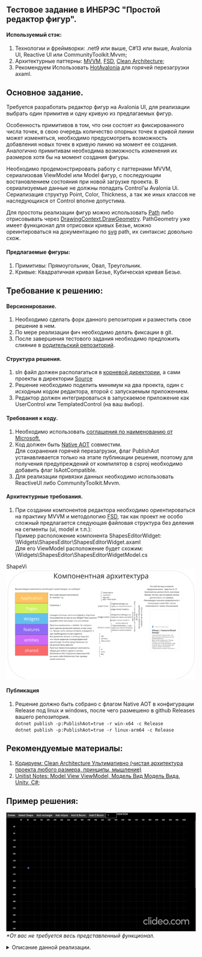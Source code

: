 Тестовое задание в ИНБРЭС "Простой редактор фигур".
----------------------------
#### Используемый стэк:
1. Технологии и фреймворки: .net9 или выше, C#13 или выше, Avalonia UI, Reactive UI или CommunityToolkit.Mvvm;
2. Архитектурные паттерны: [MVVM](https://www.youtube.com/watch?v=T2zovvglVZw), [FSD](https://feature-sliced.github.io/documentation/ru/docs/get-started/overview), [Clean Architecture](https://www.youtube.com/watch?v=WlCDcr8JYFU);
3. Рекомендуем Использовать [HotAvalonia](https://github.com/Kira-NT/HotAvalonia) для горячей перезагрузки axaml.

## Основное задание.
Требуется разработать редактор фигур на Avalonia UI, для реализации выбрать один примитив и одну кривую из предлагаемых фигур.

Особенность примитивов в том, что они состоят из фиксированного числа точек, в свою очередь количество опорных точек в кривой линии может изменяться, необходимо предусмотреть возможность добавления новых точек в кривую линию на момент ее создания. Аналогично примитивам необходима возможность изменения их размеров хотя бы на момент создания фигуры.

Необходимо продемонстрировать работу с паттернами MVVM, сериализовав ViewModel или Model фигур, с последующим востановлением состояния при новой загрузке проекта. В сериализуемые данные не должны попадать Control'ы Avalonia Ui. Сериализация структур Point, Color, Thickness, а так же иных классов не наследующихся от Сontrol вполне допустима. 

Для простоты реализации фигур можно использовать [Path](https://docs.avaloniaui.net/ru/docs/guides/graphics-and-animation/graphics-and-animations) либо отрисовывать через [DrawingContext.DrawGeometry](https://reference.avaloniaui.net/api/Avalonia.Media/DrawingContext/E76A87CD). PathGeometry уже имеет функционал для отрисовки кривых Безье, можно ореинтироваться на документацию по [svg](https://developer.mozilla.org/ru/docs/Web/SVG/Tutorials/SVG_from_scratch/Paths) path, их синтаксис довольно схож.

#### Предлагаемые фигуры:
1. Примитивы: Прямоугольник, Овал, Треугольник.
2. Кривые: Квадратичная кривая Безье, Кубическая кривая Безье.

## Требование к решению:

####  Версионирование.
1. Необходимо сделать форк данного репозитория и разместить свое решение в нем.
2. По мере реализации фич необходимо делать фиксации в git.
3. После завершения тестового задания необходимо предложить слияние в [родительский репозиторий](https://github.com/Andreev-Da/Inbres.TestWork.ShapeEditor).

#### Структура решения.
1. sln файл должен располагаться в [корневой директории](.), а сами проекты в директории [Source](Source)
2. Решение необходимо поделить минимум на два проекта, один с исходным кодом редактора, второй с запускаемым приложением.
3. Редактор должен интегрироваться в запускаемое приложение как UserControl или TemplatedControl (на ваш выбор).

#### Требования к коду.
1. Необходимо использовать [соглашения по наименованию от Microsoft.](https://learn.microsoft.com/ru-ru/dotnet/standard/design-guidelines/general-naming-conventions)
2. Код должен быть [Native AOT](https://learn.microsoft.com/en-us/dotnet/core/deploying/native-aot/?tabs=windows%2Cnet8) совместим.
   <br>Для сохранения горячей перезагрузки, флаг PublishAot устанавливается только на этапе публикации решения, поэтому для получения предупреждений от компилятор в csproj необходимо добавить флаг IsAotCompatible.
3. Для реализации привязки данных необходимо использовать ReactiveUI либо CommunityToolkit.Mvvm.


#### Архитектурные требования.
1. При создании компонентов редактора необходимо ориентироваться на практику MVVM и методологию [FSD](https://feature-sliced.github.io/documentation/ru/docs/get-started/overview), так как проект не особо сложный предлагается следующая файловая структура без деления на сегменты (ui, model и т.п.):
   <br>Пример расположение компонента ShapesEditorWidget: \Widgets\ShapesEditor\ShapesEditorWidget.axaml
   <br>Для его ViewModel расположение будет схожим: \Widgets\ShapesEditor\ShapesEditorWidgetModel.cs

ShapeVi![предлагаемое расположение компонентов](Assets/ComponentsArchitecture.png)

#### Публикация
1. Решение должно быть собрано c флагом Native AOT в конфигурации Release под linux и windows, после чего размешено в github Releases вашего репозитория.
   <br> `dotnet publish -p:PublishAot=true -r win-x64 -c Release`
   <br> `dotnet publish -p:PublishAot=true -r linux-arm64 -c Release`

## Рекомендуемые материалы:
1. [Кодируем: Clean Architecture Ультимативно (чистая архитектура проекта любого размера, принципы, мышление)](https://www.youtube.com/watch?v=WlCDcr8JYFU)
2. [Unitist Notes: Model View ViewModel, Модель Вид Модель Вида, Unity, C#](https://www.youtube.com/watch?v=T2zovvglVZw);

## Пример решения: 
![Sample video](/Assets/Sample.gif)
_\*От вас не требуется весь представленный функционал._

<details>
<summary> Описание данной реализации.</summary>

_\*Это одна из возможных реализаций. Следовать ей не обязательно — достаточно продемонстрировать понимание принципов MVVM и чистой архитектуры._

Каждая фигура реализует общий интерфейс IShape. По своей сути конкретная реализация фигур получились ближе к ViewModel, т.к. они реализуют интерфейс INotifyPropertyChanged, что позволяет уведомлять UI об изменениях состояния фигуры.

Для каждой фигуры предусмотрена соответствующая View. Сопоставление ViewModel и View осуществляется с помощью [ViewLocator](https://docs.avaloniaui.net/docs/concepts/view-locator).

Поле, на котором отображаются фигуры, реализовано как ItemsControl. В качестве ItemsPanel используется обычная Panel. Такой подход упрощает отрисовку кривых Безье: элемент Path занимает всё доступное пространство и выступает в роли холста для отдельной фигуры.
Однако это накладывает определённые ограничения —   даже простые примитивы должны быть представлены через Path, либо через связку из Canvas + Primitive. 

\*Стоит заметить, что Avalonia не обрабатывает нажатия на прозрачные (Transpanet) области, благодоря чему остается возможность отслеживать нажатия на отдельные фигуры.

Логика создания фигур вынесена в отдельные классы-строители, которые обрабатывают события нажатия и перемещения указателя по полю.
После нажатия на кнопку Add создаётся экземпляр соответствующего строителя. При первом клике на поле строитель создаёт новую фигуру (IShape) в указанной точке и добавляет её в общий пул фигур (ObservableCollection\<IShape\>), после чего та отображается на экране.
Ссылка на созданную фигуру до отмены операции сохраняется внутри строителя, который продолжает отслеживать действия пользователя и либо задаёт размеры примитива, либо (в случае кривых Безье) добавляет новые точки к фигуре.
</details>